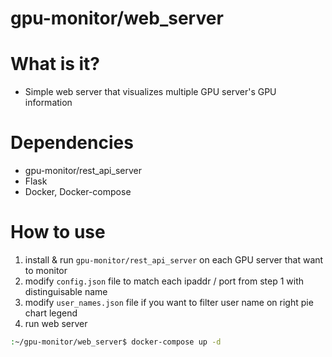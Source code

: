 # gpu-monitor/web_server

# What is it?
* Simple web server that visualizes multiple GPU server's GPU information

# Dependencies
* gpu-monitor/rest_api_server
* Flask
* Docker, Docker-compose

# How to use
1. install & run ```gpu-monitor/rest_api_server``` on each GPU server that want to monitor
2. modify ```config.json``` file to match each ipaddr / port from step 1 with distinguisable name
3. modify ```user_names.json``` file if you want to filter user name on right pie chart legend
4. run web server
```bash
:~/gpu-monitor/web_server$ docker-compose up -d
```